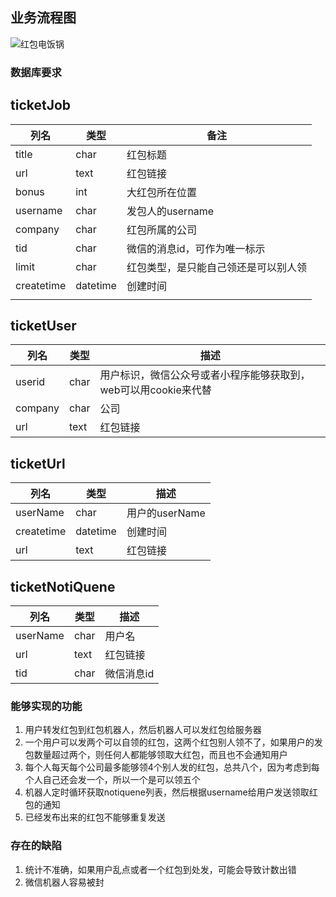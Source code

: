 ## 业务流程图

![红包电饭锅](https://ceshi-1255768919.cos.ap-chengdu.myqcloud.com/%E7%BA%A2%E5%8C%85%E7%94%B5%E9%A5%AD%E9%94%85.svg)



### 数据库要求

## ticketJob

| 列名         | 类型       | 备注                 |
| ---------- | -------- | ------------------ |
| title      | char     | 红包标题               |
| url        | text     | 红包链接               |
| bonus      | int      | 大红包所在位置            |
| username   | char     | 发包人的username       |
| company    | char     | 红包所属的公司            |
| tid        | char     | 微信的消息id，可作为唯一标示    |
| limit      | char     | 红包类型，是只能自己领还是可以别人领 |
| createtime | datetime | 创建时间               |
|            |          |                    |

## ticketUser

| 列名      | 类型   | 描述                                   |
| ------- | ---- | ------------------------------------ |
| userid  | char | 用户标识，微信公众号或者小程序能够获取到，web可以用cookie来代替 |
| company | char | 公司                                   |
| url     | text | 红包链接                                 |

## ticketUrl

| 列名         | 类型       | 描述          |
| ---------- | -------- | ----------- |
| userName   | char     | 用户的userName |
| createtime | datetime | 创建时间        |
| url        | text     | 红包链接        |

## ticketNotiQuene

| 列名       | 类型   | 描述     |
| -------- | ---- | ------ |
| userName | char | 用户名    |
| url      | text | 红包链接   |
| tid      | char | 微信消息id |



### 能够实现的功能

1. 用户转发红包到红包机器人，然后机器人可以发红包给服务器
2. 一个用户可以发两个可以自领的红包，这两个红包别人领不了，如果用户的发包数量超过两个，则任何人都能够领取大红包，而且也不会通知用户
3. 每个人每天每个公司最多能够领4个别人发的红包，总共八个，因为考虑到每个人自己还会发一个，所以一个是可以领五个
4. 机器人定时循环获取notiquene列表，然后根据username给用户发送领取红包的通知
5. 已经发布出来的红包不能够重复发送

### 存在的缺陷

1. 统计不准确，如果用户乱点或者一个红包到处发，可能会导致计数出错
2. 微信机器人容易被封

